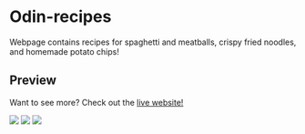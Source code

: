 # Odin-recipes
Webpage contains recipes for spaghetti and meatballs, crispy fried noodles, and homemade potato chips!

## Preview
<p>Want to see more? Check out the <a href = "https://winnerkid.github.io/odin-recipes/">live website!</a></p>
<img src = "https://media.discordapp.net/attachments/786338302583767043/1153799019223584898/image.png">
<img src = "https://media.discordapp.net/attachments/786338302583767043/1153799124597080094/image.png">
<img src = "https://media.discordapp.net/attachments/786338302583767043/1153799178581983284/image.png">
